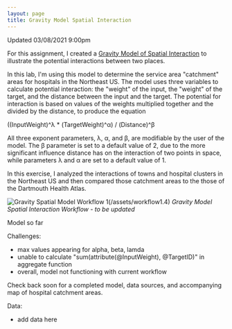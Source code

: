 ```yaml
---
layout: page
title: Gravity Model Spatial Interaction
---
```


Updated 03/08/2021 9:00pm

For this assignment, I created a [Gravity Model of Spatial Interaction](https://transportgeography.org/contents/methods/spatial-interactions-gravity-model/) to illustrate the potential interactions between two places.

In this lab, I'm using this model to determine the service area "catchment" areas for hospitals in the Northeast US. The model uses three variables to calculate potential interaction: the "weight" of the input, the "weight" of the target, and the distance between the input and the target. The potential for interaction is based on values of the weights multiplied together and the divided by the distance, to produce the equation

((InputWeight)^λ * (TargetWeight)^α) / (Distance)^β

All three exponent parameters, λ, α, and β, are modifiable by the user of the model. The β parameter is set to a default value of 2, due to the more significant influence distance has on the interaction of two points in space, while parameters λ and α are set to a default value of 1.

In this exercise, I analyzed the interactions of towns and hospital clusters in the Northeast US and then compared those catchment areas to the those of the Dartmouth Health Atlas.

![Gravity Spatial Model Workflow 1](/assets/workflow1.3.png)(/assets/workflow1.4)
*Gravity Model Spatial Interaction Workflow - to be updated*

Model so far

Challenges:
- max values appearing for alpha, beta, lamda
- unable to calculate "sum(attribute(@InputWeight), @TargetID)" in aggregate function
- overall, model not functioning with current workflow


Check back soon for a completed model, data sources, and accompanying map of hospital catchment areas.

Data:
- add data here
